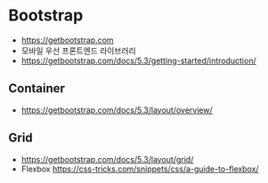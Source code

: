 # Bootstrap
* https://getbootstrap.com
* 모바일 우선 프론트엔드 라이브러리
* https://getbootstrap.com/docs/5.3/getting-started/introduction/

## Container
* https://getbootstrap.com/docs/5.3/layout/overview/

## Grid
* https://getbootstrap.com/docs/5.3/layout/grid/
* Flexbox https://css-tricks.com/snippets/css/a-guide-to-flexbox/


